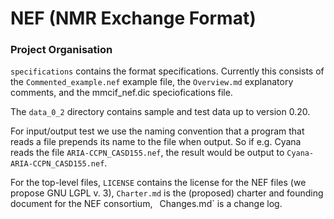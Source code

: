 NEF (NMR Exchange Format)
=========================

### Project Organisation

`specifications` contains the format specifications. Currently this consists of the
`Commented_example.nef` example file, the `Overview.md` explanatory comments,
and the mmcif_nef.dic speciofications file.

The `data_0_2` directory contains sample and test data up to version 0.20.

For input/output test we use the naming convention that a program that reads a file
prepends its name to the file when output. So if e.g. Cyana reads the file
`ARIA-CCPN_CASD155.nef`, the result would be output to `Cyana-ARIA-CCPN_CASD155.nef`.

For the top-level files,
`LICENSE` contains the license for the NEF files (we propose GNU LGPL v. 3),
`Charter.md` is the (proposed) charter and founding document for the NEF consortium, `
`Changes.md` is a change log.
